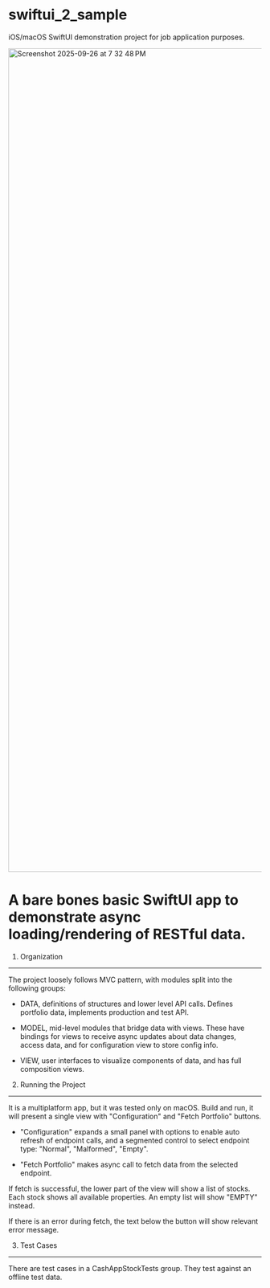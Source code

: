 # swiftui_2_sample
iOS/macOS SwiftUI demonstration project for job application purposes.

<img width="1196" height="1640" alt="Screenshot 2025-09-26 at 7 32 48 PM" src="https://github.com/user-attachments/assets/84c28ddb-17db-476b-a5a3-8a07708ed95a" />


# A bare bones basic SwiftUI app to demonstrate async loading/rendering of RESTful data.


1. Organization
---------------

The project loosely follows MVC pattern, with modules split into the following groups:

 - DATA, definitions of structures and lower level API calls. Defines portfolio data, implements production and test API.

 - MODEL, mid-level modules that bridge data with views. These have bindings for views to receive async updates about data changes, access data, and for configuration view to store config info.

 - VIEW, user interfaces to visualize components of data, and has full composition views.



2. Running the Project
----------------------

It is a multiplatform app, but it was tested only on macOS. Build and run, it will present a single view with "Configuration" and "Fetch Portfolio" buttons.

 - "Configuration" expands a small panel with options to enable auto refresh of endpoint calls, and a segmented control to select endpoint type: "Normal", "Malformed", "Empty".

 - "Fetch Portfolio" makes async call to fetch data from the selected endpoint.

If fetch is successful, the lower part of the view will show a list of stocks. Each stock shows all available properties. An empty list will show "EMPTY" instead.

If there is an error during fetch, the text below the button will show relevant error message.



3. Test Cases
-------------

There are test cases in a CashAppStockTests group. They test against an offline test data.



